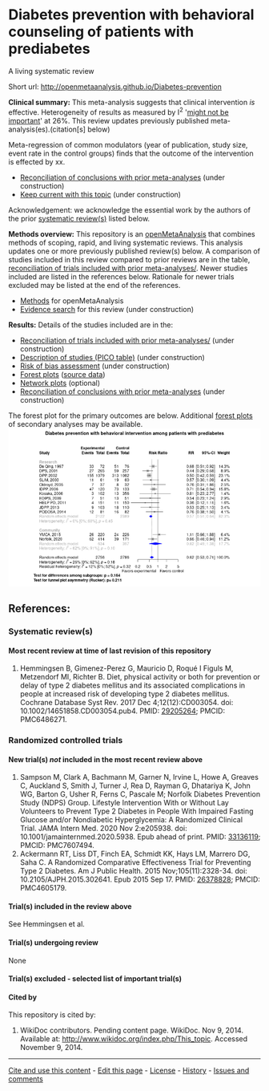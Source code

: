 Diabetes prevention with behavioral counseling of patients with prediabetes
============================================
A living systematic review

Short url: http://openmetaanalysis.github.io/Diabetes-prevention

**Clinical summary:** This meta-analysis suggests that clinical intervention *is* effective. Heterogeneity of results as measured by I<sup>2</sup> '[might not be important](http://handbook-5-1.cochrane.org/chapter_9/9_5_2_identifying_and_measuring_heterogeneity.htm)' at 26%. This review updates previously published meta-analysis(es).(citation[s] below)

Meta-regression of common modulators (year of publication, study size, event rate in the control groups) finds that the outcome of the intervention is effected by xx.
* [Reconciliation of conclusions with prior meta-analyses](files/reconciliation-tables/Reconciliation%20of%20conclusions.pdf) (under construction)
* [Keep current with this topic](files/searching/Keep-up.md) (under construction)

Acknowledgement: we acknowledge the essential work by the authors of the prior [systematic review(s)](#systematic-reviews) listed below.

**Methods overview:** This repository is an [openMetaAnalysis](https://openmetaanalysis.github.io/) that combines methods of scoping, rapid, and living systematic reviews.  This analysis updates one or more previously published review(s) below. A comparison of studies included in this review compared to prior reviews are in the table, [reconciliation of trials included with prior meta-analyses/](files/reconciliation-tables/Reconciliation%20of%20studies.pdf). Newer studies included are listed in the references below. Rationale for newer trials excluded may be listed at the end of the references. 
* [Methods](http://openmetaanalysis.github.io/methods.html) for openMetaAnalysis
* [Evidence search](files/searching/evidence-search.md) for this review (under construction)

**Results:** Details of the studies included are in the:
* [Reconciliation of trials included with prior meta-analyses/](files/reconciliation-tables/Reconciliation%20of%20studies.pdf) (under construction)
* [Description of studies (PICO table)](files/study-details/table-pico.pdf) (under construction)
* [Risk of bias assessment](files/study-details/table-bias.pdf) (under construction)
* [Forest plots](../master/files/forest-plots) ([source data](files/data))
* [Network plots](../master/files/network) (optional)
* [Reconciliation of conclusions with prior meta-analyses](files/reconciliation-tables/Reconciliation%20of%20conclusions.pdf) (under construction)

The forest plot for the primary outcomes are below. Additional [forest plots](files/forest-plots) of secondary analyses may be available. 
![Principle results](files/forest-plots/Outcome-Primary.png)
<!--
The meta-regression for the primary outcomes are below. Additional [meta-regressions](files/metaregression) of secondary analyses may be available. 
![Principle results for benefit](files/metaregression/Outcome-Primary.png "Principle results for benefit]")

The GRADE Profile is below. ![GRADE Profile](files/GRADE-profiles/Summary-of-findings-table.png "GRADE Profile")
-->
References:
----------------------------------

### Systematic review(s)
#### Most recent review at time of last revision of this repository
1. Hemmingsen B, Gimenez-Perez G, Mauricio D, Roqué I Figuls M, Metzendorf MI, Richter B. Diet, physical activity or both for prevention or delay of type 2 diabetes mellitus and its associated complications in people at increased risk of developing type 2 diabetes mellitus. Cochrane Database Syst Rev. 2017 Dec 4;12(12):CD003054. doi: 10.1002/14651858.CD003054.pub4. PMID: [29205264](http://pubmed.gov/29205264); PMCID: PMC6486271.

### Randomized controlled trials
#### New trial(s) *not* included in the most recent review above
1. Sampson M, Clark A, Bachmann M, Garner N, Irvine L, Howe A, Greaves C, Auckland S, Smith J, Turner J, Rea D, Rayman G, Dhatariya K, John WG, Barton G, Usher R, Ferns C, Pascale M; Norfolk Diabetes Prevention Study (NDPS) Group. Lifestyle Intervention With or Without Lay Volunteers to Prevent Type 2 Diabetes in People With Impaired Fasting Glucose and/or Nondiabetic Hyperglycemia: A Randomized Clinical Trial. JAMA Intern Med. 2020 Nov 2:e205938. doi: 10.1001/jamainternmed.2020.5938. Epub ahead of print. PMID: [33136119](http://pubmed.gov/33136119); PMCID: PMC7607494.
2. Ackermann RT, Liss DT, Finch EA, Schmidt KK, Hays LM, Marrero DG, Saha C. A Randomized Comparative Effectiveness Trial for Preventing Type 2 Diabetes. Am J Public Health. 2015 Nov;105(11):2328-34. doi: 10.2105/AJPH.2015.302641. Epub 2015 Sep 17. PMID: [26378828](http://pubmed.gov/26378828); PMCID: PMC4605179.

#### Trial(s) included in the review above
See Hemmingsen et al.

#### Trial(s) undergoing review
None

#### Trial(s) excluded - selected list of important trial(s)

#### Cited by
This repository is cited by:

1. WikiDoc contributors. Pending content page. WikiDoc. Nov 9, 2014. Available at: http://www.wikidoc.org/index.php/This_topic. Accessed November 9, 2014. 

-------------------------------
[Cite and use this content](https://github.com/openMetaAnalysis/openMetaAnalysis.github.io/blob/master/reusing.MD)  - [Edit this page](../../edit/master/README.md) - [License](files/LICENSE.md) - [History](../../commits/master/README.md)  - 
[Issues and comments](../../issues?q=is%3Aboth+is%3Aissue)

